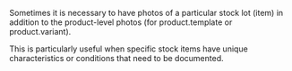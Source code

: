 Sometimes it is necessary to have photos of a particular stock lot (item) in addition to the product-level photos (for product.template or product.variant). 

This is particularly useful when specific stock items have unique characteristics or conditions that need to be documented.
